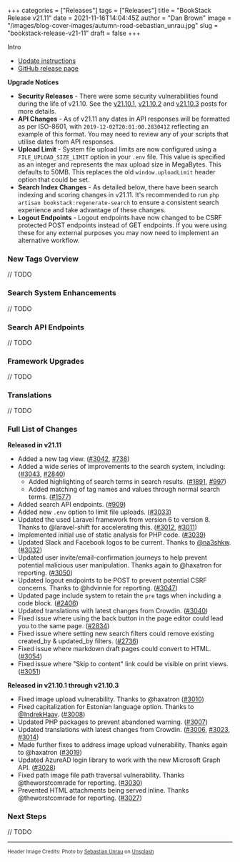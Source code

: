 +++
categories = ["Releases"]
tags = ["Releases"]
title = "BookStack Release v21.11"
date = 2021-11-16T14:04:45Z
author = "Dan Brown"
image = "/images/blog-cover-images/autumn-road-sebastian_unrau.jpg"
slug = "bookstack-release-v21-11"
draft = false
+++

Intro

* [Update instructions](https://www.bookstackapp.com/docs/admin/updates)
* [GitHub release page](https://github.com/BookStackApp/BookStack/releases/tag/v21.11)


**Upgrade Notices**

- **Security Releases** - There were some security vulnerabilities found during the life of 
  v21.10. See the [v21.10.1](/blog/bookstack-release-v21-10-1/), [v21.10.2](/blog/bookstack-release-v21-10-2/) and
  [v21.10.3](/blog/bookstack-release-v21-10-3/) posts for more details.
- **API Changes** - As of v21.11 any dates in API responses will be formatted as per ISO-8601, with `2019-12-02T20:01:00.283041Z` reflecting an example of this format. You may need to review any of your scripts that utilise dates from API responses.
- **Upload Limit** - System file upload limits are now configured using a `FILE_UPLOAD_SIZE_LIMIT` option in your 
  `.env` file. This value is specified as an integer and represents the max upload size in MegaBytes. This defaults to 50MB. This replaces the old `window.uploadLimit` header option that could be set.
- **Search Index Changes** - As detailed below, there have been search indexing and scoring changes in v21.11. 
  It's recommended to run `php artisan bookstack:regenerate-search` to ensure a consistent search experience and take
  advantage of these changes.
- **Logout Endpoints** - Logout endpoints have now changed to be CSRF protected POST endpoints instead of GET endpoints. If you were using these for any external purposes you may now need to implement an alternative workflow.


### New Tags Overview

// TODO

### Search System Enhancements

// TODO

### Search API Endpoints

// TODO

### Framework Upgrades

// TODO

### Translations

// TODO

### Full List of Changes

**Released in v21.11**

* Added a new tag view. ([#3042](https://github.com/BookStackApp/BookStack/pull/3042), [#738](https://github.com/BookStackApp/BookStack/issues/738))
* Added a wide series of improvements to the search system, including: ([#3043](https://github.com/BookStackApp/BookStack/pull/3043), [#2840](https://github.com/BookStackApp/BookStack/issues/2840))
  * Added highlighting of search terms in search results. ([#1891](https://github.com/BookStackApp/BookStack/issues/1891), [#997](https://github.com/BookStackApp/BookStack/issues/997))
  * Added matching of tag names and values through normal search terms. ([#1577](https://github.com/BookStackApp/BookStack/issues/1577))
* Added search API endpoints. ([#909](https://github.com/BookStackApp/BookStack/issues/909))
* Added new `.env` option to limit file uploads. ([#3033](https://github.com/BookStackApp/BookStack/issues/3033))
* Updated the used Laravel framework from version 6 to version 8. Thanks to @laravel-shift for accelerating this. ([#3012](https://github.com/BookStackApp/BookStack/pull/3012), [#3011](https://github.com/BookStackApp/BookStack/pull/3011))
* Implemented initial use of static analysis for PHP code. ([#3039](https://github.com/BookStackApp/BookStack/pull/3039))
* Updated Slack and Facebook logos to be current. Thanks to [@na3shkw](https://github.com/BookStackApp/BookStack/pull/3032). ([#3032](https://github.com/BookStackApp/BookStack/pull/3032))
* Updated user invite/email-confirmation journeys to help prevent potential malicious user manipulation. Thanks again to @haxatron for reporting.  ([#3050](https://github.com/BookStackApp/BookStack/issues/3050))
* Updated logout endpoints to be POST to prevent potential CSRF concerns. Thanks to @hdvinnie for reporting. ([#3047](https://github.com/BookStackApp/BookStack/issues/3047))
* Updated page include system to retain the `pre` tags when including a code block. ([#2406](https://github.com/BookStackApp/BookStack/issues/2406))
* Updated translations with latest changes from Crowdin. ([#3040](https://github.com/BookStackApp/BookStack/pull/3040))
* Fixed issue where using the back button in the page editor could lead you to the same page. ([#2834](https://github.com/BookStackApp/BookStack/issues/2834))
* Fixed issue where setting new search filters could remove existing created_by & updated_by filters. ([#2736](https://github.com/BookStackApp/BookStack/issues/2736))
* Fixed issue where markdown draft pages could convert to HTML. ([#3054](https://github.com/BookStackApp/BookStack/issues/3054))
* Fixed issue where "Skip to content" link could be visible on print views. ([#3051](https://github.com/BookStackApp/BookStack/issues/3051))

**Released in v21.10.1 through v21.10.3**

* Fixed image upload vulnerability. Thanks to @haxatron ([#3010](https://github.com/BookStackApp/BookStack/issues/3010))
* Fixed capitalization for Estonian language option. Thanks to [@IndrekHaav](https://github.com/BookStackApp/BookStack/pull/3008). ([#3008](https://github.com/BookStackApp/BookStack/pull/3008))
* Updated PHP packages to prevent abandoned warning. ([#3007](https://github.com/BookStackApp/BookStack/issues/3007))
* Updated translations with latest changes from Crowdin. ([#3006](https://github.com/BookStackApp/BookStack/pull/3006), [#3023](https://github.com/BookStackApp/BookStack/pull/3023), [#3014](https://github.com/BookStackApp/BookStack/pull/3014))
* Made further fixes to address image upload vulnerability. Thanks again to @haxatron ([#3019](https://github.com/BookStackApp/BookStack/issues/3019))
* Updated AzureAD login library to work with the new Microsoft Graph API. ([#3028](https://github.com/BookStackApp/BookStack/issues/3028))
* Fixed path image file path traversal vulnerability. Thanks @theworstcomrade for reporting. ([#3030](https://github.com/BookStackApp/BookStack/issues/3030))
* Prevented HTML attachments being served inline. Thanks @theworstcomrade for reporting. ([#3027](https://github.com/BookStackApp/BookStack/issues/3027))

### Next Steps

// TODO

----

<span style="font-size: 0.8em;opacity:0.9;">Header Image Credits: <span>Photo by <a href="https://unsplash.com/@sebastian_unrau?utm_source=unsplash&amp;utm_medium=referral&amp;utm_content=creditCopyText">Sebastian Unrau</a> on <a href="https://unsplash.com/?utm_source=unsplash&amp;utm_medium=referral&amp;utm_content=creditCopyText">Unsplash</a></span></span>
